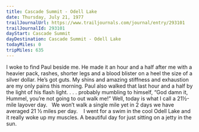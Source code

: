 ```yaml
---
title: Cascade Summit - Odell Lake
date: Thursday, July 21, 1977
trailJournalUrl: https://www.trailjournals.com/journal/entry/293101
trailJournalId: 293101
dayStart: Cascade Summit
dayDestination: Cascade Summit - Odell Lake
todayMiles: 0
tripMiles: 635
---
```

I woke to find Paul beside me. He made it an hour and a half after me with a heavier pack, rashes, shorter legs and a blood blister on a heel the size of a silver dollar. He’s got guts. My shins and amazing stiffness and exhaustion are my only pains this morning. Paul also walked that last hour and a half by the light of his flash light. . . . probably mumbling to himself, “God damn it, Hummel, you’re not going to out walk me!” Well, today is what I call a 21½-mile layover day.   We won’t walk a single mile yet in 2 days we have averaged 21 ½ miles per day.    I went for a swim in the cool Odell Lake and it really woke up my muscles. A beautiful day for just sitting on a jetty in the sun.

